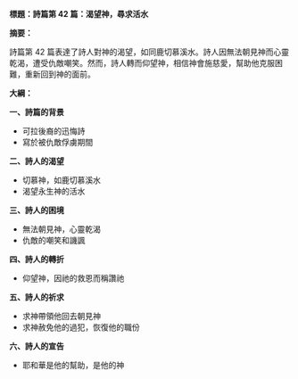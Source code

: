 **標題：詩篇第 42 篇：渴望神，尋求活水**

**摘要：**

詩篇第 42 篇表達了詩人對神的渴望，如同鹿切慕溪水。詩人因無法朝見神而心靈乾渴，遭受仇敵嘲笑。然而，詩人轉而仰望神，相信神會施慈愛，幫助他克服困難，重新回到神的面前。

**大綱：**

**一、詩篇的背景**
* 可拉後裔的迅悔詩
* 寫於被仇敵俘虜期間

**二、詩人的渴望**
* 切慕神，如鹿切慕溪水
* 渴望永生神的活水

**三、詩人的困境**
* 無法朝見神，心靈乾渴
* 仇敵的嘲笑和譏諷

**四、詩人的轉折**
* 仰望神，因祂的救恩而稱讚祂

**五、詩人的祈求**
* 求神帶領他回去朝見神
* 求神赦免他的過犯，恢復他的職份

**六、詩人的宣告**
* 耶和華是他的幫助，是他的神